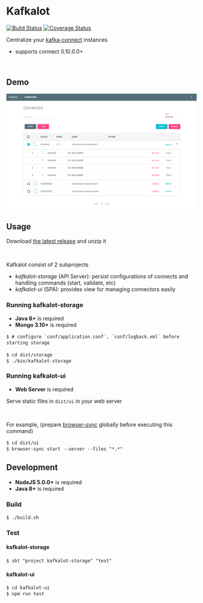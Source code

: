 # Kafkalot 

[![Build Status](https://travis-ci.org/1ambda/kafka-connect-dashboard.svg?branch=master)](https://travis-ci.org/1ambda/kafka-connect-dashboard) [![Coverage Status](https://coveralls.io/repos/github/1ambda/kafka-connect-dashboard/badge.svg?branch=master)](https://coveralls.io/github/1ambda/kafka-connect-dashboard?branch=master)

Centralize your [kafka-connect](http://kafka.apache.org/documentation.html#connect) instances 

- supports connect 0.10.0.0+

<br/>

## Demo

![DEMO](https://raw.githubusercontent.com/1ambda/kafka-connect-dashboard/screenshot/screenshots/kafkalot-demo.png)

## Usage

Download [the latest release]() and unzip it 

<br/>

Kafkalot consist of 2 subprojects

- *kafkalot-storage* (API Server): persist configurations of connects and handling commands (start, validate, etc)  
- *kafkalot-ui* (SPA): provides view for managing connectors easily 

### Running kafkalot-storage

- **Java 8+** is required
- **Mongo 3.10+** is required

```shell
$ # configure `conf/application.conf`, `conf/logback.xml` before starting storage

$ cd dist/storage
$ ./bin/kafkalot-storage
```

### Running kafkalot-ui

- **Web Server** is required

Serve static files in `dist/ui` in your web server

<br/>

For example, (prepare [browser-sync](https://www.browsersync.io/) globally before executing this command)
 
```shell
$ cd dist/ui
$ browser-sync start --server --files "*.*"
```

## Development

- **NodeJS 5.0.0+** is required
- **Java 8+** is required

### Build

```shell
$ ./build.sh
```
 
### Test

#### kafkalot-storage

```shell
$ sbt "project kafkalot-storage" "test"
```

#### kafkalot-ui

```shell
$ cd kafkalot-ui
$ npm run test
```

